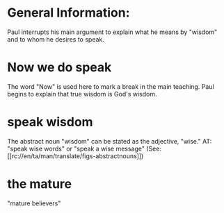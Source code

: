 # General Information:

Paul interrupts his main argument to explain what he means by "wisdom" and to whom he desires to speak.

# Now we do speak

The word "Now" is used here to mark a break in the main teaching. Paul begins to explain that true wisdom is God's wisdom.

# speak wisdom

The abstract noun "wisdom" can be stated as the adjective, "wise." AT: "speak wise words" or "speak a wise message" (See: [[rc://en/ta/man/translate/figs-abstractnouns]])

# the mature

"mature believers"

